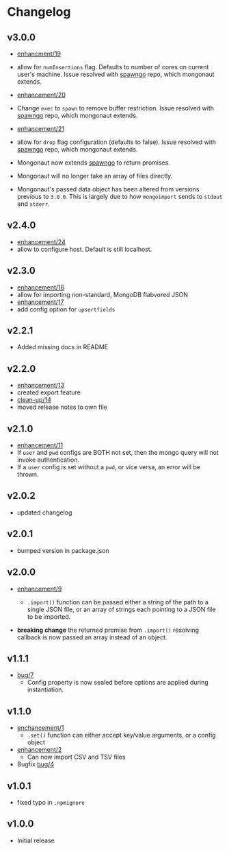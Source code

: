 # Changelog
## v3.0.0
 * [enhancment/19](https://github.com/otterthecat/mongonaut/issues/19)
  * allow for `numInsertions` flag. Defaults to number of cores on current user's machine. Issue resolved with [spawngo](https://github.com/otterthecat/spawngo) repo, which mongonaut extends.
 * [enhancement/20](https://github.com/otterthecat/mongonaut/issues/20)
  * Change `exec` to `spawn` to remove buffer restriction. Issue resolved with [spawngo](https://github.com/otterthecat/spawngo) repo, which mongonaut extends.
 * [enhancement/21](https://github.com/otterthecat/mongonaut/issues/21)
  * allow for `drop` flag configuration (defaults to false). Issue resolved with [spawngo](https://github.com/otterthecat/spawngo) repo, which mongonaut extends.

* Mongonaut now extends [spawngo](https://github.com/otterthecat/spawngo) to return promises.
* Mongonaut will no longer take an array of files directly.
* Mongonaut's passed data object has been altered from versions previous to `3.0.0`. This is largely due to how `mongoimport` sends to `stdout` and `stderr`.

## v2.4.0
 * [enhancement/24](https://github.com/otterthecat/mongonaut/pull/24)
  * allow to configure host. Default is still localhost.

## v2.3.0
 * [enhancement/16](https://github.com/otterthecat/mongonaut/issues/16)
  * allow for importing non-standard, MongoDB flabvored JSON
 * [enhancement/17](https://github.com/otterthecat/mongonaut/issues/17)
  * add config option for `upsertfields`

## v2.2.1
 * Added missing docs in README

## v2.2.0
 * [enhancement/13](https://github.com/otterthecat/mongonaut/issues/13)
  * created export feature
 * [clean-up/14](https://github.com/otterthecat/mongonaut/issues/14)
  * moved release notes to own file

## v2.1.0
 * [enhancement/11](https://github.com/otterthecat/mongonaut/issues/11)
  * If `user` and `pwd` configs are BOTH not set, then the mongo query will not
invoke authentication.
  * If a `user` config is set without a `pwd`, or vice versa, an error will be thrown.

## v2.0.2
* updated changelog

## v2.0.1
* bumped version in package.json

## v2.0.0
* [enhancement/9](https://github.com/otterthecat/mongonaut/issues/9)
  * `.import()` function can be passed either a string of the path to a single JSON file, or an array of strings each pointing to a JSON file to be imported.

* **breaking change** the returned promise from `.import()` resolving callback
is now passed an array instead of an object.

## v1.1.1
* [bug/7](https://github.com/otterthecat/mongonaut/issues/7)
  * Config property is now sealed before options are applied during instantiation.

## v1.1.0
* [enchancement/1](https://github.com/otterthecat/mongonaut/issues/1)
  * `.set()` function can either accept key/value arguments, or a config object
* [enhancement/2](https://github.com/otterthecat/mongonaut/issues/2)
  * Can now import CSV and TSV files
* Bugfix [bug/4](https://github.com/otterthecat/mongonaut/issues/4)

## v1.0.1
* fixed typo in `.npmignore`

## v1.0.0
* Initial release